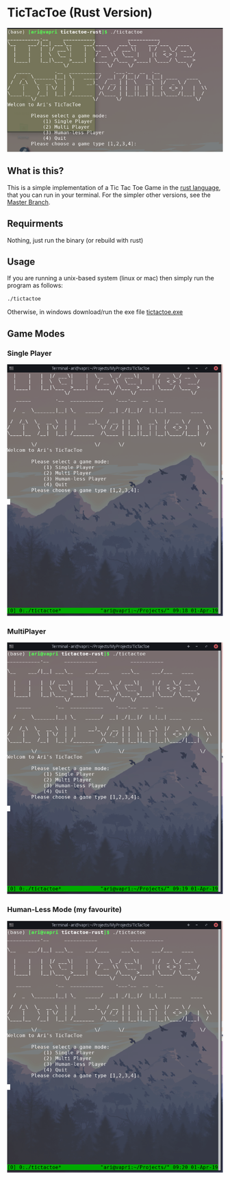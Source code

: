 # TicTacToe (Rust Version)
<img src="readme/start_screen.png" width="569">

## What is this?
This is a simple implementation of a Tic Tac Toe Game in the [rust language](https://www.rust-lang.org/), that you can run in your terminal. For the simpler other versions, see the [Master Branch](https://github.com/asosnovsky/TicTacToe/tree/master).

## Requirments
Nothing, just run the binary (or rebuild with rust)

## Usage
If you are running a unix-based system (linux or mac) then simply run the program as follows:

```sh
./tictactoe
```

Otherwise, in windows download/run the exe file [tictactoe.exe](tictactoe.exe)

## Game Modes

### Single Player
<img src="readme/single-mode.gif" width="569">

### MultiPlayer
<img src="readme/multi-mode.gif" width="569">

### Human-Less Mode (my favourite)
<img src="readme/ai-mode.gif" width="569">
